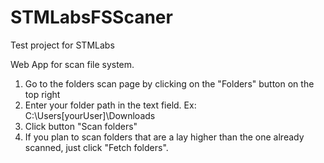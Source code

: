 # STMLabsFSScaner
Test project for STMLabs

Web App for scan file system. 

1) Go to the folders scan page by clicking on the "Folders" button on the top right
2) Enter your folder path in the text field.
  Ex: C:\Users\[yourUser]\Downloads
3) Click button "Scan folders"
4) If you plan to scan folders that are a lay higher than the one already scanned, just click "Fetch folders".
